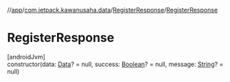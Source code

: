 //[app](../../../index.md)/[com.jetpack.kawanusaha.data](../index.md)/[RegisterResponse](index.md)/[RegisterResponse](-register-response.md)

# RegisterResponse

[androidJvm]\
constructor(data: [Data](../-data/index.md)? = null, success: [Boolean](https://kotlinlang.org/api/latest/jvm/stdlib/kotlin/-boolean/index.html)? = null, message: [String](https://kotlinlang.org/api/latest/jvm/stdlib/kotlin/-string/index.html)? = null)
